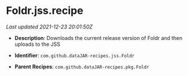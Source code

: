 # Foldr.jss.recipe

_Last updated 2021-12-23 20:01:50Z_

- **Description**: Downloads the current release version of Foldr and then uploads to the JSS

- **Identifier**: `com.github.dataJAR-recipes.jss.Foldr`

- **Parent Recipes**: `com.github.dataJAR-recipes.pkg.Foldr`
